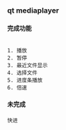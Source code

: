### qt mediaplayer


#### 完成功能
```shell 

1. 播放 
2. 暂停
3. 最近文件显示
4. 选择文件
5. 进度条播放
6. 倍速
```

#### 未完成
```
快进
```
